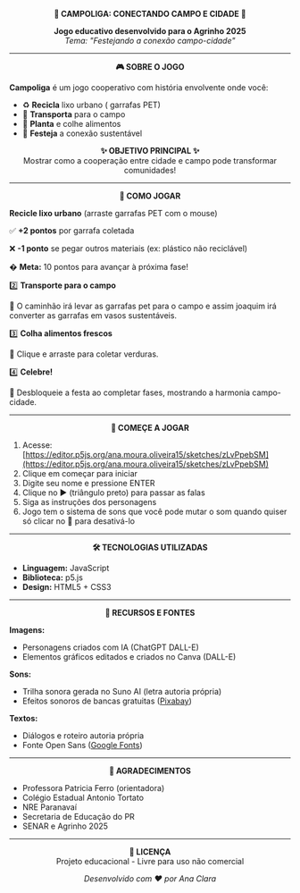 <p align="center">
  <strong>🌱 CAMPOLIGA: CONECTANDO CAMPO E CIDADE 🌱</strong>
</p>

<p align="center">
  <strong>Jogo educativo desenvolvido para o Agrinho 2025</strong><br>
  <em>Tema: "Festejando a conexão campo-cidade"</em>
</p>

---

<p align="center">
  <strong>🎮 SOBRE O JOGO</strong>
</p>

**Campoliga** é um jogo cooperativo com história envolvente onde você:
- ♻️ **Recicla** lixo urbano ( garrafas PET)
- 🚚 **Transporta** para o campo
- 🌱 **Planta** e colhe alimentos
- 🎉 **Festeja** a conexão sustentável

<p align="center">
  <strong>✨ OBJETIVO PRINCIPAL ✨</strong><br>
  Mostrar como a cooperação entre cidade e campo pode transformar comunidades!
</p>

---
<p align="center">
  <strong>🎯 COMO JOGAR</strong>
</p>

**Recicle lixo urbano** (arraste garrafas PET com o mouse)

✅ **+2 pontos** por garrafa coletada

❌ **-1 ponto** se pegar outros materiais (ex: plástico não reciclável)

� **Meta:** 10 pontos para avançar à próxima fase!

2️⃣ **Transporte para o campo**

🚜 O caminhão irá levar as garrafas pet para o campo e assim joaquim irá converter as garrafas em vasos sustentáveis.

3️⃣ **Colha alimentos frescos**

🥕 Clique e arraste para coletar verduras.

4️⃣ **Celebre!**

🎉 Desbloqueie a festa ao completar fases, mostrando a harmonia campo-cidade.

   ---

<p align="center">
  <strong>🚀 COMEÇE A JOGAR</strong>
</p>

1. Acesse: [https://editor.p5js.org/ana.moura.oliveira15/sketches/zLvPpebSM](https://editor.p5js.org/ana.moura.oliveira15/sketches/zLvPpebSM)
2. Clique em começar para iniciar
3. Digite seu nome e pressione ENTER
4. Clique no ▶️ (triângulo preto) para passar as falas
5. Siga as instruções dos personagens
6. Jogo tem o sistema de sons que você pode mutar o som quando quiser só clicar no 🎵 para desativá-lo


---

<p align="center">
  <strong>🛠 TECNOLOGIAS UTILIZADAS</strong>
</p>

- **Linguagem:** JavaScript
- **Biblioteca:** p5.js
- **Design:** HTML5 + CSS3

---

<p align="center">
  <strong>🎨 RECURSOS E FONTES</strong>
</p>

**Imagens:**
- Personagens criados com IA (ChatGPT DALL-E)
- Elementos gráficos editados e criados no Canva (DALL-E)

**Sons:**
- Trilha sonora gerada no Suno AI (letra autoria própria)
- Efeitos sonoros de bancas gratuitas ([Pixabay](https://pixabay.com/pt/sound-effects/))

**Textos:**
- Diálogos e roteiro autoria própria
- Fonte Open Sans ([Google Fonts](https://fonts.google.com/specimen/Open+Sans))

---

<p align="center">
  <strong>🙏 AGRADECIMENTOS</strong>
</p>

- Professora Patricia Ferro (orientadora)
- Colégio Estadual Antonio Tortato
- NRE Paranavaí
- Secretaria de Educação do PR
- SENAR e Agrinho 2025

---

<p align="center">
  <strong>📜 LICENÇA</strong><br>
  Projeto educacional - Livre para uso não comercial
</p>

<p align="center">
  <em>Desenvolvido com ❤️ por Ana Clara</em>
</p>
